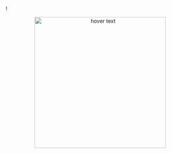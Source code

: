 !<p align="center">
  <img src="(https://cdn.discordapp.com/attachments/1208563507495436388/1208563789952319548/image.png?ex=65e3bdbd&is=65d148bd&hm=f397320525a12e1f9349eada62b93f5fb6609d2ff4755d20ec54486b0d24d9f4&)https://cdn.discordapp.com/attachments/1208563507495436388/1208563789952319548/image.png?ex=65e3bdbd&is=65d148bd&hm=f397320525a12e1f9349eada62b93f5fb6609d2ff4755d20ec54486b0d24d9f4&" width="350" title="hover text">
</p>
